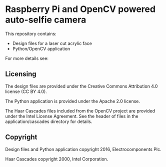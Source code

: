 # Raspberry Pi and OpenCV powered auto-selfie camera

This repository contains:

* Design files for a laser cut acrylic face
* Python/OpenCV application 

For more details see:

## Licensing

The design files are provided under the Creative Commons Attribution 4.0 license (CC BY 4.0).

The Python application is provided under the Apache 2.0 license.

The Haar Cascades files included from the OpenCV project are provided under the Intel License Agreement. See the header of files in the application/cascades directory for details.

## Copyright

Design files and Python application copyright 2016, Electrocomponents Plc.

Haar Cascades copyright 2000, Intel Corporation.
